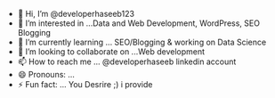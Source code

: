 - 👋 Hi, I’m @developerhaseeb123
- 👀 I’m interested in ...Data and Web Development, WordPress, SEO Blogging
- 🌱 I’m currently learning ... SEO/Blogging & working on Data Science
- 💞️ I’m looking to collaborate on ...Web development
- 📫 How to reach me ... @developerhaseeb linkedin account
- 😄 Pronouns: ...
- ⚡ Fun fact: ... You Desrire ;) i provide

<!---
developerhaseeb123/developerhaseeb123 is a ✨ special ✨ repository because its `README.md` (this file) appears on your GitHub profile.
You can click the Preview link to take a look at your changes.
--->
